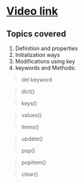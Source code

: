 # [Video link]() #
## Topics covered ##
1. Definition and properties
2. Initialization ways
3. Modifications using key
4. keywords and Methods:
>del keyword

>dict()

>keys()

>values()

>items()

>update()

>pop()

>popitem()

>clear()
